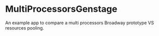 # MultiProcessorsGenstage

An example app to compare a multi processors Broadway prototype VS resources pooling.
